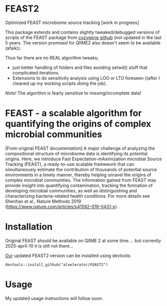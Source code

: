 # FEAST2
Optimized FEAST microbiome source tracking [work in progress]

This package extends and contains slightly tweaked/debugged versions of scripts of the FEAST package from [cozygene github](https://github.com/cozygene/FEAST) (not updated in the last 5 years. The version promised for QIIME2 also doesn't seem to be available (afaik)).

Thus far there are no REAL algorithm tweaks;
* just better handling of folders and files avoiding setwd() stuff that complicated iterations.
* Extensions to do sensitivity analysis using LOO or LTO foreseen ((after I cleaned up my working scripts doing the job).  

*Note!* The algorithm is fearly sensitive to missing/incomplete data!


# FEAST - a scalable algorithm for quantifying the origins of complex microbial communities
[From original FEAST documentation] A major challenge of analyzing the compositional structure of microbiome data is identifying its potential origins. Here, we introduce Fast Expectation-mAximization microbial Source Tracking (FEAST), a ready-to-use scalable framework that can simultaneously estimate the contribution of thousands of potential source environments in a timely manner, thereby helping unravel the origins of complex microbial communities. The information gained from FEAST may provide insight into quantifying contamination, tracking the formation of developing microbial communities, as well as distinguishing and characterizing bacteria-related health conditions. For more details see Shenhav et al., Nature Methods 2019 (https://www.nature.com/articles/s41592-019-0431-x).

# Installation
Original FEAST should be available on QIIME 2 at some time.... but currently 2025-april-10 it is still not there...

<u>Our</u> updated FEAST2 version can be installed using devtools:

`devtools::install_github("alxelerator/FEAST2")`


# Usage

My updated usage instructions will follow soon.  


